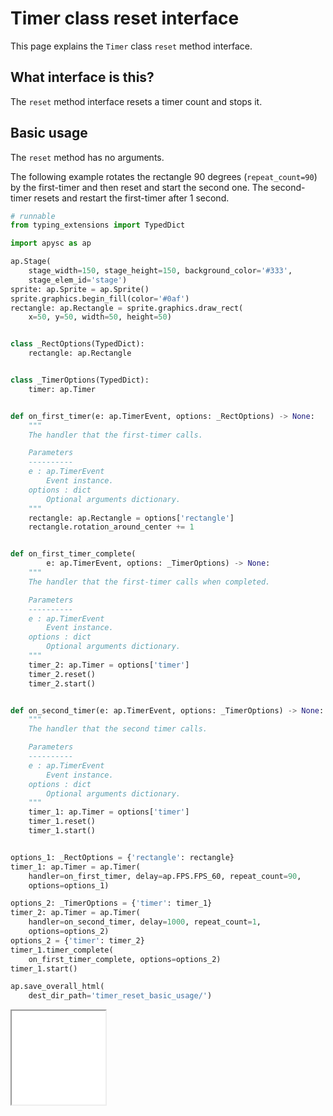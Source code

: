 # Timer class reset interface

This page explains the `Timer` class `reset` method interface.

## What interface is this?

The `reset` method interface resets a timer count and stops it.

## Basic usage

The `reset` method has no arguments.

The following example rotates the rectangle 90 degrees (`repeat_count=90`) by the first-timer and then reset and start the second one. The second-timer resets and restart the first-timer after 1 second.

```py
# runnable
from typing_extensions import TypedDict

import apysc as ap

ap.Stage(
    stage_width=150, stage_height=150, background_color='#333',
    stage_elem_id='stage')
sprite: ap.Sprite = ap.Sprite()
sprite.graphics.begin_fill(color='#0af')
rectangle: ap.Rectangle = sprite.graphics.draw_rect(
    x=50, y=50, width=50, height=50)


class _RectOptions(TypedDict):
    rectangle: ap.Rectangle


class _TimerOptions(TypedDict):
    timer: ap.Timer


def on_first_timer(e: ap.TimerEvent, options: _RectOptions) -> None:
    """
    The handler that the first-timer calls.

    Parameters
    ----------
    e : ap.TimerEvent
        Event instance.
    options : dict
        Optional arguments dictionary.
    """
    rectangle: ap.Rectangle = options['rectangle']
    rectangle.rotation_around_center += 1


def on_first_timer_complete(
        e: ap.TimerEvent, options: _TimerOptions) -> None:
    """
    The handler that the first-timer calls when completed.

    Parameters
    ----------
    e : ap.TimerEvent
        Event instance.
    options : dict
        Optional arguments dictionary.
    """
    timer_2: ap.Timer = options['timer']
    timer_2.reset()
    timer_2.start()


def on_second_timer(e: ap.TimerEvent, options: _TimerOptions) -> None:
    """
    The handler that the second timer calls.

    Parameters
    ----------
    e : ap.TimerEvent
        Event instance.
    options : dict
        Optional arguments dictionary.
    """
    timer_1: ap.Timer = options['timer']
    timer_1.reset()
    timer_1.start()


options_1: _RectOptions = {'rectangle': rectangle}
timer_1: ap.Timer = ap.Timer(
    handler=on_first_timer, delay=ap.FPS.FPS_60, repeat_count=90,
    options=options_1)

options_2: _TimerOptions = {'timer': timer_1}
timer_2: ap.Timer = ap.Timer(
    handler=on_second_timer, delay=1000, repeat_count=1,
    options=options_2)
options_2 = {'timer': timer_2}
timer_1.timer_complete(
    on_first_timer_complete, options=options_2)
timer_1.start()

ap.save_overall_html(
    dest_dir_path='timer_reset_basic_usage/')
```

<iframe src="static/timer_reset_basic_usage/index.html" width="150" height="150"></iframe>